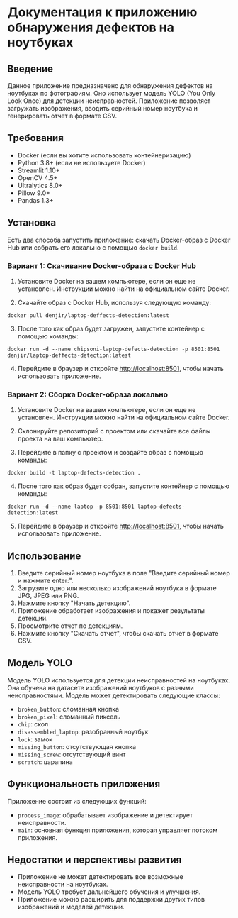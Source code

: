# Документация к приложению обнаружения дефектов на ноутбуках

## Введение

Данное приложение предназначено для обнаружения дефектов на ноутбуках по фотографиям. Оно использует модель YOLO (You Only Look Once) для детекции неисправностей. Приложение позволяет загружать изображения, вводить серийный номер ноутбука и генерировать отчет в формате CSV.

## Требования

- Docker (если вы хотите использовать контейнеризацию)
- Python 3.8+ (если не используете Docker)
- Streamlit 1.10+
- OpenCV 4.5+
- Ultralytics 8.0+
- Pillow 9.0+
- Pandas 1.3+

## Установка

Есть два способа запустить приложение: скачать Docker-образ с Docker Hub или собрать его локально с помощью `docker build`.

### Вариант 1: Скачивание Docker-образа с Docker Hub

1. Установите Docker на вашем компьютере, если он еще не установлен. Инструкции можно найти на официальном сайте Docker.

2. Скачайте образ с Docker Hub, используя следующую команду:

```shell
docker pull denjir/laptop-deffects-detection:latest
```

3. После того как образ будет загружен, запустите контейнер с помощью команды:

```shell
docker run -d --name chipsoni-laptop-defects-detection -p 8501:8501 denjir/laptop-deffects-detection:latest
```

4. Перейдите в браузер и откройте [http://localhost:8501](http://localhost:8501), чтобы начать использовать приложение.

### Вариант 2: Сборка Docker-образа локально

1. Установите Docker на вашем компьютере, если он еще не установлен. Инструкции можно найти на официальном сайте Docker.

2. Склонируйте репозиторий с проектом или скачайте все файлы проекта на ваш компьютер.

3. Перейдите в папку с проектом и создайте образ с помощью команды:

```shell
docker build -t laptop-defects-detection .
```

4. После того как образ будет собран, запустите контейнер с помощью команды:

```shell
docker run -d --name laptop -p 8501:8501 laptop-defects-detection:latest
```

5. Перейдите в браузер и откройте [http://localhost:8501](http://localhost:8501), чтобы начать использовать приложение.

## Использование

1. Введите серийный номер ноутбука в поле "Введите серийный номер и нажмите enter:".
2. Загрузите одно или несколько изображений ноутбука в формате JPG, JPEG или PNG.
3. Нажмите кнопку "Начать детекцию".
4. Приложение обработает изображения и покажет результаты детекции.
5. Просмотрите отчет по детекциям.
6. Нажмите кнопку "Скачать отчет", чтобы скачать отчет в формате CSV.

## Модель YOLO

Модель YOLO используется для детекции неисправностей на ноутбуках. Она обучена на датасете изображений ноутбуков с разными неисправностями. Модель может детектировать следующие классы:

- `broken_button`: сломанная кнопка
- `broken_pixel`: сломанный пиксель
- `chip`: скол
- `disassembled_laptop`: разобранный ноутбук
- `lock`: замок
- `missing_button`: отсутствующая кнопка
- `missing_screw`: отсутствующий винт
- `scratch`: царапина

## Функциональность приложения

Приложение состоит из следующих функций:

- `process_image`: обрабатывает изображение и детектирует неисправности.
- `main`: основная функция приложения, которая управляет потоком приложения.

## Недостатки и перспективы развития

- Приложение не может детектировать все возможные неисправности на ноутбуках.
- Модель YOLO требует дальнейшего обучения и улучшения.
- Приложение можно расширить для поддержки других типов изображений и моделей детекции.
